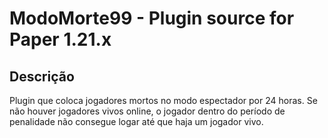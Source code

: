 ModoMorte99 - Plugin source for Paper 1.21.x
=============================================

Descrição
---------
Plugin que coloca jogadores mortos no modo espectador por 24 horas. Se não houver jogadores vivos online,
o jogador dentro do período de penalidade não consegue logar até que haja um jogador vivo.
